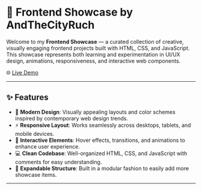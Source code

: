 # 🌟 Frontend Showcase by AndTheCityRuch

Welcome to my **Frontend Showcase** — a curated collection of creative, visually engaging frontend projects built with HTML, CSS, and JavaScript. This showcase represents both learning and experimentation in UI/UX design, animations, responsiveness, and interactive web components.

🌐 [Live Demo](https://andthecityruch.github.io/Frontendshowcase/)

---

## ✨ Features

- 🎨 **Modern Design**: Visually appealing layouts and color schemes inspired by contemporary web design trends.
- ⚡ **Responsive Layout**: Works seamlessly across desktops, tablets, and mobile devices.
- 🧩 **Interactive Elements**: Hover effects, transitions, and animations to enhance user experience.
- 💻 **Clean Codebase**: Well-organized HTML, CSS, and JavaScript with comments for easy understanding.
- 🔄 **Expandable Structure**: Built in a modular fashion to easily add more showcase items.

---




